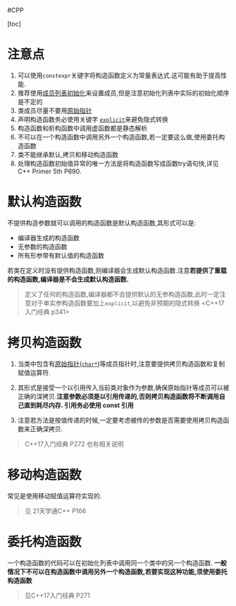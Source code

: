#CPP 

[toc]

# 注意点
1. 可以使用`constexpr`关键字将构造函数定义为常量表达式.这可能有助于提高性能.
2. 推荐使用[成员列表初始化](C++注意点.md#17.%20类成员初始化方式)来设置成员,但是注意初始化列表中实际的初始化顺序是不定的
3. 类成员尽量不要用[原始指针](https://docs.microsoft.com/zh-cn/cpp/cpp/raw-pointers?view=msvc-160)  
4. 声明构造函数务必使用关键字 [`explicit`](C++注意点.md#15%20explicit)来避免隐式转换
5. 构造函数和析构函数中调用虚函数都是静态解析
6. 不可以在一个构造函数中调用另外一个构造函数,若一定要这么做,使用委托构造函数
7. 类不能继承默认,拷贝和移动构造函数
8. 处理构造函数初始值异常的唯一方法是将构造函数写成函数try语句快,详见C++ Primer 5th P690.

# 默认构造函数  
不提供构造参数就可以调用的构造函数是默认构造函数,其形式可以是:    
-  编译器生成的构造函数    
- 无参数的构造函数
- 所有形参带有默认值的构造函数

若类在定义时没有提供构造函数,则编译器会生成默认构造函数.注意**若提供了重载的构造函数,编译器是不会生成默认构造函数.**   

>定义了任何的构造函数,编译器都不会提供默认的无参构造函数,此时一定注意对于单实参构造函数要加上`explicit`,以避免非预期的隐式转换
><C++17入门经典 p341>

#  拷贝构造函数
1. 当类中包含有[原始指针(`char*`)](https://docs.microsoft.com/zh-cn/cpp/cpp/raw-pointers?view=msvc-160)等成员指针时,注意要提供拷贝构造函数和复制赋值运算符.      

2. 其形式是接受一个以引用传入当前类对象作为参数,确保原始指针等成员可以被正确的深拷贝.**注意参数必须是以引用传递的,否则拷贝构造函数将不断调用自己直到耗尽内存.  引用务必使用 const 引用**

3. 注意若方法是按值传递的时候,一定要考虑被传的参数是否需要使用拷贝构造函数来正确深拷贝.  
>C++17入门经典 P272 也有相关说明

# 移动构造函数  
常见是使用移动赋值运算符实现的.
>见 21天学通C++ P166

# 委托构造函数
一个构造函数的代码可以在初始化列表中调用同一个类中的另一个构造函数.
**一般情况下不可以在构造函数中调用另外一个构造函数,若要实现这种功能,须使用委托构造函数**
> 见C++17入门经典 P271